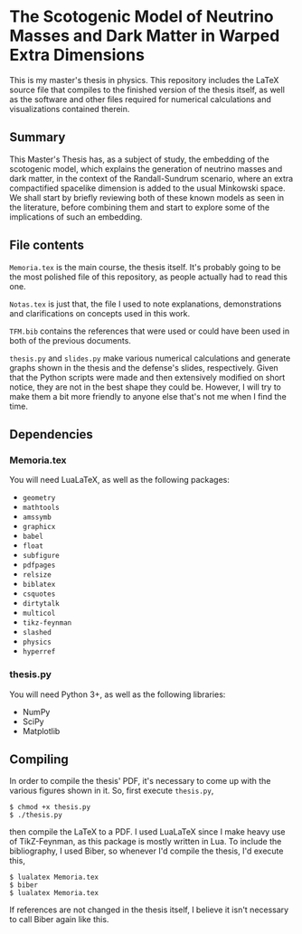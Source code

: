 # The Scotogenic Model of Neutrino Masses and Dark Matter in Warped Extra Dimensions
This is my master's thesis in physics. This repository includes the LaTeX source file
that compiles to the finished version of the thesis itself, as well as the software
and other files required for numerical calculations and visualizations contained
therein.

## Summary
This Master's Thesis has, as a subject of study, the embedding of the scotogenic model, which
explains the generation of neutrino masses and dark matter, in the context of the Randall-Sundrum
scenario, where an extra compactified spacelike dimension is added to the usual Minkowski space. We
shall start by briefly reviewing both of these known models as seen in the literature, before
combining them and start to explore some of the implications of such an embedding.

## File contents
`Memoria.tex` is the main course, the thesis itself. It's probably going to be
the most polished file of this repository, as people actually had to read this one.

`Notas.tex` is just that, the file I used to note explanations, demonstrations
and clarifications on concepts used in this work.

`TFM.bib` contains the references that were used or could have been used in both
of the previous documents.

`thesis.py` and `slides.py` make various numerical calculations and generate graphs
shown in the thesis and the defense's slides, respectively. Given that the
Python scripts were made and then extensively modified on short notice, they
are not in the best shape they could be. However, I will try to make them a bit
more friendly to anyone else that's not me when I find the time.

## Dependencies
### Memoria.tex
You will need LuaLaTeX, as well as the following packages:

- `geometry`
- `mathtools`
- `amssymb`
- `graphicx`
- `babel`
- `float`
- `subfigure`
- `pdfpages`
- `relsize`
- `biblatex`
- `csquotes`
- `dirtytalk`
- `multicol`
- `tikz-feynman`
- `slashed`
- `physics`
- `hyperref`

### thesis.py
You will need Python 3+, as well as the following libraries:

- NumPy
- SciPy
- Matplotlib

## Compiling
In order to compile the thesis' PDF, it's necessary to come up with the various
figures shown in it. So, first execute `thesis.py`,

```
$ chmod +x thesis.py
$ ./thesis.py
```

then compile the LaTeX to a PDF. I used LuaLaTeX since I make heavy use of
TikZ-Feynman, as this package is mostly written in Lua. To include the
bibliography, I used Biber, so whenever I'd compile the thesis, I'd execute
this,

```
$ lualatex Memoria.tex
$ biber
$ lualatex Memoria.tex
```

If references are not changed in the thesis itself, I believe it isn't necessary
to call Biber again like this.
